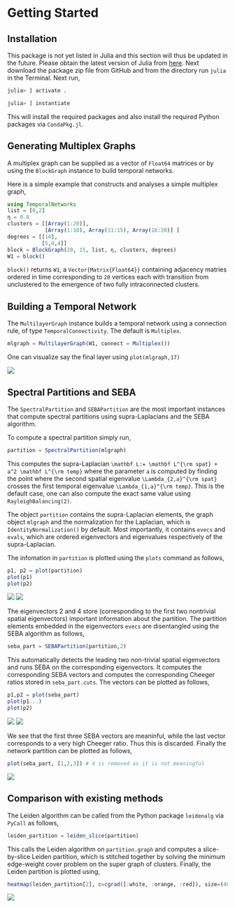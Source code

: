 # Getting Started

## Installation

This package is not yet listed in Julia and this section will thus be updated in the future. Please obtain the latest version of Julia from [here](https://julialang.org/downloads/). Next download the package zip file from GitHub and from the directory run `julia` in the Terminal. Next run,

```julia
julia> ] activate .

julia> ] instantiate
```

This will install the required packages and also install the required Python packages via `CondaPkg.jl`.

## Generating Multiplex Graphs

A multiplex graph can be supplied as a vector of `Float64` matrices or by using the `BlockGraph` instance to build temporal networks.

Here is a simple example that constructs and analyses a simple multiplex graph,

```julia
using TemporalNetworks
list = [0,2]
η = 0.8
clusters = [[Array(1:20)], 
            [Array(1:10), Array(11:15), Array(16:20)] ]
degrees = [[14],
           [5,4,4]]
block = BlockGraph(20, 15, list, η, clusters, degrees)
W1 = block()
```

`block()` returns `W1`, a `Vector{Matrix{Float64}}` containing adjacency matries ordered in time corresponding to ``20`` vertices each with transition from unclustered to the emergence of two fully intraconnected clusters.


## Building a Temporal Network

The `MultilayerGraph` instance builds a temporal network using a connection rule, of type `TemporalConnectivity`. The default is `Multiplex`.

```julia
mlgraph = MultilayerGraph(W1, connect = Multiplex())
```
 One can visualize say the final layer using `plot(mlgraph,17)`

![](figs/graph.png)

## Spectral Partitions and SEBA

The `SpectralPartition` and `SEBAPartition` are the most important instances that compute spectral partitions using supra-Laplacians and the SEBA algorithm.

To compute a spectral partition simply run,

```julia
partition = SpectralPartition(mlgraph)
```

This computes the supra-Laplacian ``\mathbf L:= \mathbf L^{\rm spat} + a^2 \mathbf L^{\rm temp}`` where the parameter ``a`` is computed by finding the point where the second spatial eigenvalue ``\Lambda_{2,a}^{\rm spat}`` crosses the first temporal eigenvalue ``\Lambda_{1,a}^{\rm temp}``. This is the default case, one can also compute the exact same value using `RayleighBalancing(2)`.

The object `partition` contains the supra-Laplacian elements, the graph object `mlgraph` and the normalization for the Laplacian, which is `IdentityNormalization()` by default. Most importantly, it contains `evecs` and `evals`, which are ordered eigenvectors and eigenvalues respectively of the supra-Laplacian.

The infomation in `partition` is plotted using the `plots` command as follows,

```julia
p1, p2 = plot(partition)
plot(p1)
plot(p2)
```

![](figs/evecs.png)
![](figs/evals.png)


The eigenvectors 2 and 4 store (corresponding to the first two nontrivial spatial eigenvectors) important information about the partition. The partition elements embedded in the eigenvectors `evecs` are disentangled using the SEBA algorithm as follows,


```julia
seba_part = SEBAPartition(partition,2)
```

This automatically detects the leading two non-trivial spatial eigenvectors and runs SEBA on the corresponding eigenvectors. It computes the corresponding SEBA vectors and computes the corresponding Cheeger ratios stored in `seba_part.cuts`. The vectors can be plotted as follows,

```julia
p1,p2 = plot(seba_part)
plot(p1...)
plot(p2)
```

![](figs/SEBA.png)
![](figs/Ratios.png)

We see that the first three SEBA vectors are meaninful, while the last vector corresponds to a very high Cheeger ratio. Thus this is discarded. Finally the network partition can be plotted as follows,

```julia
plot(seba_part, [1,2,3]) # 4 is removed as it is not meaningful
```

![](figs/heatmap.png)

## Comparison with existing methods

The Leiden algorithm can be called from the Python package `leidenalg` via `PyCall` as follows,

```julia
leiden_partition = leiden_slice(partition)
```

This calls the Leiden algorithm on `partition.graph` and computes a slice-by-slice Leiden partition, which is stitched together by solving the minimum edge-weight cover problem on the super graph of clusters. Finally, the Leiden partition is plotted using,

```julia
heatmap(leiden_partition[2], c=cgrad([:white, :orange, :red]), size=(400,300), dpi=300)
```

![](figs/leiden-slice.png)
